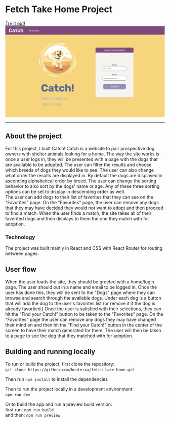 # Fetch Take Home Project
[Try it out!](https://fetch.tokyrios.com)
![The Catch homepage](./images/homepage.png)
___
## About the project
For this project, I built Catch! Catch is a website to pair prospective dog owners with
shelter animals looking for a home. The way the site works is once a user logs in, they
will be presented with a page with the dogs that are available to be adopted. The user
can filter the results and choose which breeds of dogs they would like to see. The user
can also change what order the results are displayed in. By default the dogs are
displayed in ascending alphabetical order by breed. The user can change the sorting
behavior to also sort by the dogs' name or age. Any of these three sorting options can
be set to display in descending order as well.  
The user can add dogs to their list of favorites that they can see on the "Favorites" page.
On the "Favorites" page, the user can remove any dogs that they may have decided they would
not want to adopt and then proceed to find a match. When the user finds a match, the site
takes all of their favorited dogs and then displays to them the one they match with for
adoption.  
### Technology  
The project was built mainly in React and CSS with React Router for routing between pages.

## User flow
When the user loads the site, they should be greeted with a home/login page. The user should
out in a name and email to be logged in. Once the user has done this, they will be sent to
the "Dogs" page where they can browse and search through the available dogs. Under each dog
is a button that will add the dog to the user's favorites list (or remove it if the dog is
already favorited.) Once the user is satisfied with their selections, they can hit the "Find
your Catch!" button to be taken to the "Favorites" page. On the "Favorites" page the user can
remove any dogs they may have changed their mind on and then hit the "Find your Catch!" button
in the center of the screen to have their match generated for them. The user will then be
taken to a page to see the dog that they matched with for adoption.

## Building and running locally
To run or build the project, first clone the repository:  
`git clone https://github.com/hunterxa/fetch-take-home.git`  

Then run `npm install` to install the dependencies  

Then to run the project locally in a development environment:  
`npm run dev`  
  
Or to build the app and run a preview build version:  
first run: `npm run build`  
and then: `npm run preview`